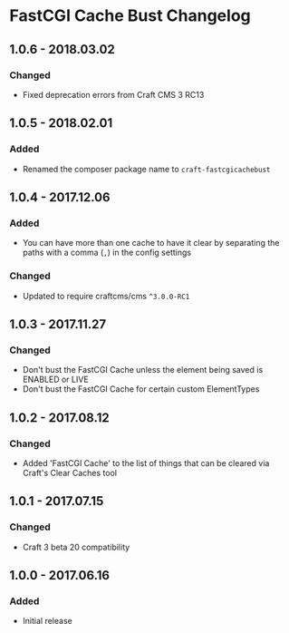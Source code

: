 # FastCGI Cache Bust Changelog

## 1.0.6 - 2018.03.02
### Changed
* Fixed deprecation errors from Craft CMS 3 RC13

## 1.0.5 - 2018.02.01
### Added
* Renamed the composer package name to `craft-fastcgicachebust`

## 1.0.4 - 2017.12.06
### Added
* You can have more than one cache to have it clear by separating the paths with a comma (`,`) in the config settings

### Changed
* Updated to require craftcms/cms `^3.0.0-RC1`

## 1.0.3 - 2017.11.27
### Changed
* Don't bust the FastCGI Cache unless the element being saved is ENABLED or LIVE
* Don't bust the FastCGI Cache for certain custom ElementTypes

## 1.0.2 - 2017.08.12
### Changed
* Added 'FastCGI Cache' to the list of things that can be cleared via Craft's Clear Caches tool

## 1.0.1 - 2017.07.15
### Changed
* Craft 3 beta 20 compatibility

## 1.0.0 - 2017.06.16
### Added
- Initial release
